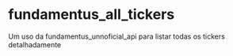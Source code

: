 # fundamentus_all_tickers
Um uso da fundamentus_unnoficial_api para listar todas os tickers detalhadamente
